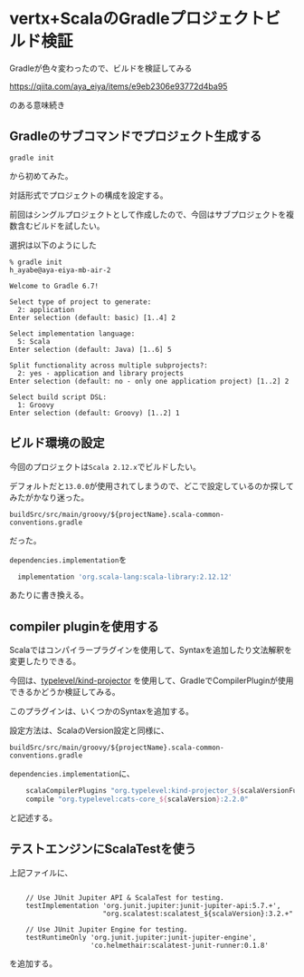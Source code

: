 # vertx+ScalaのGradleプロジェクトビルド検証

Gradleが色々変わったので、ビルドを検証してみる

https://qiita.com/aya_eiya/items/e9eb2306e93772d4ba95

のある意味続き

## Gradleのサブコマンドでプロジェクト生成する

```
gradle init
```

から初めてみた。

対話形式でプロジェクトの構成を設定する。

前回はシングルプロジェクトとして作成したので、今回はサブプロジェクトを複数含むビルドを試したい。

選択は以下のようにした

```
% gradle init                                                              h_ayabe@aya-eiya-mb-air-2

Welcome to Gradle 6.7!

Select type of project to generate:
  2: application
Enter selection (default: basic) [1..4] 2

Select implementation language:
  5: Scala
Enter selection (default: Java) [1..6] 5

Split functionality across multiple subprojects?:
  2: yes - application and library projects
Enter selection (default: no - only one application project) [1..2] 2

Select build script DSL:
  1: Groovy
Enter selection (default: Groovy) [1..2] 1
```

## ビルド環境の設定

今回のプロジェクトは`Scala 2.12.x`でビルドしたい。

デフォルトだと`13.0.0`が使用されてしまうので、どこで設定しているのか探してみたがかなり迷った。

`buildSrc/src/main/groovy/${projectName}.scala-common-conventions.gradle`

だった。

`dependencies.implementation`を

```gradle
  implementation 'org.scala-lang:scala-library:2.12.12'
```

あたりに書き換える。

## compiler pluginを使用する

Scalaではコンパイラープラグインを使用して、Syntaxを追加したり文法解釈を変更したりできる。

今回は、[typelevel/kind-projector](https://github.com/typelevel/kind-projector) を使用して、GradleでCompilerPluginが使用できるかどうか検証してみる。

このプラグインは、いくつかのSyntaxを追加する。

設定方法は、ScalaのVersion設定と同様に、

`buildSrc/src/main/groovy/${projectName}.scala-common-conventions.gradle`

`dependencies.implementation`に、

```gradle
    scalaCompilerPlugins "org.typelevel:kind-projector_${scalaVersionFull}:0.11.0"
    compile "org.typelevel:cats-core_${scalaVersion}:2.2.0"
```

と記述する。

## テストエンジンにScalaTestを使う

上記ファイルに、
```

    // Use JUnit Jupiter API & ScalaTest for testing.
    testImplementation 'org.junit.jupiter:junit-jupiter-api:5.7.+',
                       "org.scalatest:scalatest_${scalaVersion}:3.2.+"

    // Use JUnit Jupiter Engine for testing.
    testRuntimeOnly 'org.junit.jupiter:junit-jupiter-engine',
                    'co.helmethair:scalatest-junit-runner:0.1.8'
```

を追加する。
